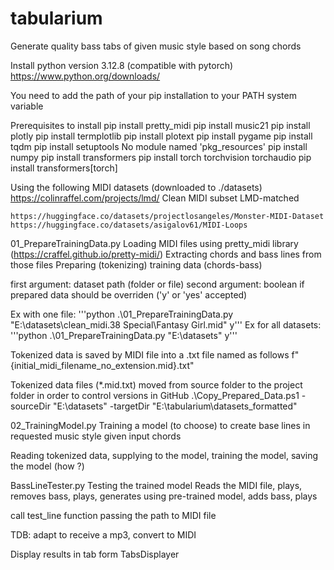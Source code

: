 # tabularium
Generate quality bass tabs of given music style based on song chords

Install python version 3.12.8 (compatible with pytorch)
  https://www.python.org/downloads/
  
You need to add the path of your pip installation to your PATH system variable

Prerequisites to install
    pip install pretty_midi
    pip install music21
    pip install plotly
    pip install termplotlib
		pip install plotext
    pip install pygame
    pip install tqdm
    pip install setuptools
      No module named 'pkg_resources'
    pip install numpy
    pip install transformers
    pip install torch torchvision torchaudio
    pip install transformers[torch]

Using the following MIDI datasets (downloaded to ./datasets)
  https://colinraffel.com/projects/lmd/
		Clean MIDI subset
		LMD-matched
		
	https://huggingface.co/datasets/projectlosangeles/Monster-MIDI-Dataset
	https://huggingface.co/datasets/asigalov61/MIDI-Loops

01_PrepareTrainingData.py
  Loading MIDI files using pretty_midi library (https://craffel.github.io/pretty-midi/)
  Extracting chords and bass lines from those files
  Preparing (tokenizing) training data (chords-bass)

  first argument: dataset path (folder or file)
  second argument: boolean if prepared data should be overriden ('y' or 'yes' accepted)

  Ex with one file: '''python .\01_PrepareTrainingData.py "E:\datasets\clean_midi\.38 Special\Fantasy Girl.mid" y'''
  Ex for all datasets: '''python .\01_PrepareTrainingData.py "E:\datasets\" y'''

  Tokenized data is saved by MIDI file into a .txt file named as follows f"{initial_midi_filename_no_extension.mid}.txt"

Tokenized data files (*.mid.txt) moved from source folder to the project folder in order to control versions in GitHub
  .\Copy_Prepared_Data.ps1 -sourceDir "E:\datasets" -targetDir "E:\tabularium\datasets_formatted"

02_TrainingModel.py
  Training a model (to choose) to create base lines in requested music style given input chords

  Reading tokenized data, supplying to the model, training the model, saving the model (how ?)

BassLineTester.py
  Testing the trained model
  Reads the MIDI file, plays, removes bass, plays, generates using pre-trained model, adds bass, plays
  
  call test_line function passing the path to MIDI file

  TDB: adapt to receive a mp3, convert to MIDI


Display results in tab form
  TabsDisplayer
